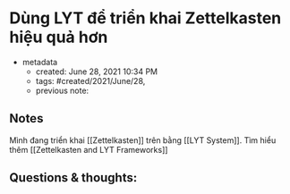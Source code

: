 # Dùng LYT để triển khai Zettelkasten hiệu quả hơn

- metadata
	- created: June 28, 2021 10:34 PM 
	- tags: #created/2021/June/28,
	- previous note:

## Notes
Mình đang triển khai [[Zettelkasten]] trên bằng [[LYT System]]. Tìm hiểu thêm [[Zettelkasten and LYT Frameworks]]
## Questions & thoughts:

